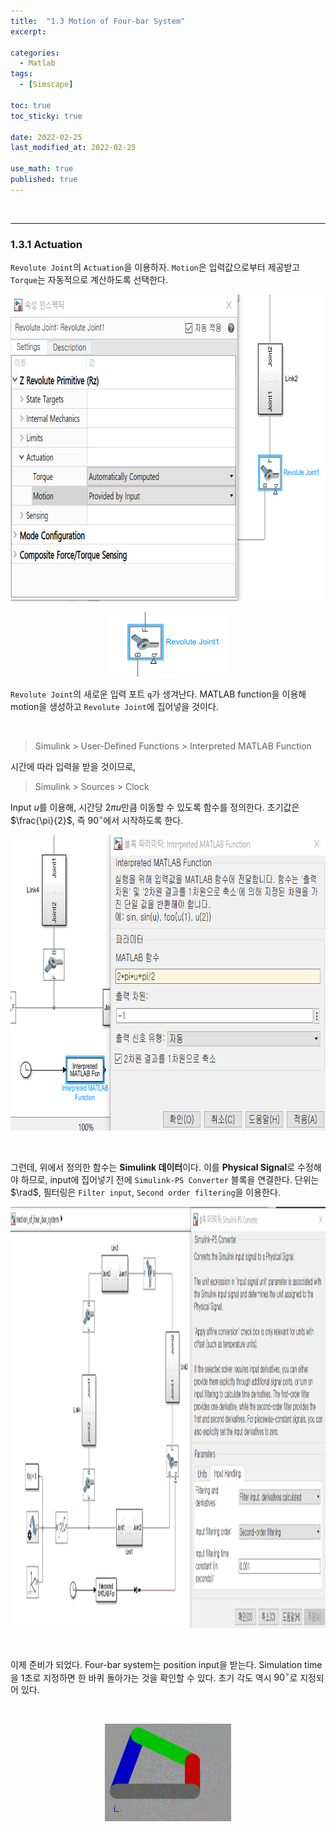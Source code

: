 ```yaml
---
title:  "1.3 Motion of Four-bar System"
excerpt: 

categories:
  - Matlab
tags:
  - [Simscape]

toc: true
toc_sticky: true
 
date: 2022-02-25
last_modified_at: 2022-02-25

use_math: true
published: true
---
```


<br>

***
### 1.3.1 Actuation

`Revolute Joint`의 `Actuation`을 이용하자. `Motion`은 입력값으로부터 제공받고 `Torque`는 자동적으로 계산하도록 선택한다.

<p align="center"><img src="/assets/image/simscape/four_765x491.png" width="765px" height="491px" title="" alt=""><br/></p>

<p align="center"><img src="/assets/image/simscape/four2_192x104.png" width="192px" height="104px" title="" alt=""><br/></p>

`Revolute Joint`의 새로운 입력 포트 `q`가 생겨난다.
MATLAB function을 이용해 motion을 생성하고 `Revolute Joint`에 집어넣을 것이다.

<br>

> Simulink > User-Defined Functions > Interpreted MATLAB Function

시간에 따라 입력을 받을 것이므로,

> Simulink > Sources > Clock

Input $u$를 이용해, 시간당 $2 \pi u$만큼 이동할 수 있도록 함수를 정의한다. 초기값은 $\frac{\pi}{2}$, 즉 $90^{\circ}$에서 시작하도록 한다.

<p align="center"><img src="/assets/image/simscape/four3_764x473.png" width="764px" height="473px" title="" alt=""><br/></p>

<br>

그런데, 위에서 정의한 함수는 **Simulink 데이터**이다. 이를 **Physical Signal**로 수정해야 하므로, input에 집어넣기 전에 `Simulink-PS Converter` 블록을 연결한다. 단위는 $\rad$, 필터링은 `Filter input`, `Second order filtering`을 이용한다.

<p align="center"><img src="/assets/image/simscape/four4_1365x674.png" width="1365px" height="674px" title="" alt=""><br/></p>

<br>

이제 준비가 되었다. Four-bar system는 position input을 받는다. Simulation time을 1초로 지정하면 한 바퀴 돌아가는 것을 확인할 수 있다. 초기 각도 역시 $90^{\circ}$로 지정되어 있다.

<br>

<p align="center"><img src="/assets/image/simscape/Getting_data.gif" width="40%" height="40%" title="" alt=""><br/></p>
